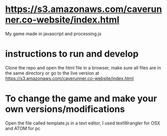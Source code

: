 # https://s3.amazonaws.com/caverunner.co-website/index.html
My game made in javascript and processing.js

# instructions to run and develop
Clone the repo and open the html file in a browser, make sure all files are in the same directory
or go to the live version at https://s3.amazonaws.com/caverunner.co-website/index.html

# To change the game and make your own versions/modifications
Open the file called template.js in a text editor, I used textWrangler for OSX and ATOM for pc
